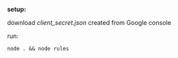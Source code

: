 **setup:**

download _client_secret.json_ created from Google console

run:

`node . && node rules`
